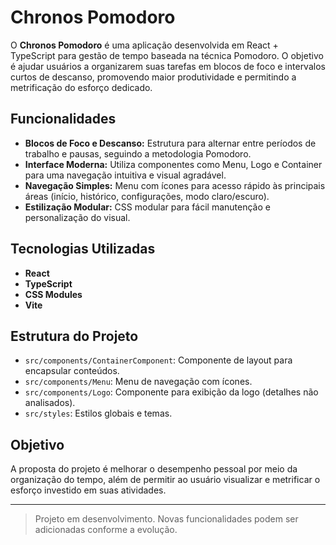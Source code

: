 # Chronos Pomodoro

O **Chronos Pomodoro** é uma aplicação desenvolvida em React + TypeScript para gestão de tempo baseada na técnica Pomodoro. O objetivo é ajudar usuários a organizarem suas tarefas em blocos de foco e intervalos curtos de descanso, promovendo maior produtividade e permitindo a metrificação do esforço dedicado.

## Funcionalidades

- **Blocos de Foco e Descanso:** Estrutura para alternar entre períodos de trabalho e pausas, seguindo a metodologia Pomodoro.
- **Interface Moderna:** Utiliza componentes como Menu, Logo e Container para uma navegação intuitiva e visual agradável.
- **Navegação Simples:** Menu com ícones para acesso rápido às principais áreas (início, histórico, configurações, modo claro/escuro).
- **Estilização Modular:** CSS modular para fácil manutenção e personalização do visual.

## Tecnologias Utilizadas

- **React**
- **TypeScript**
- **CSS Modules**
- **Vite** 

## Estrutura do Projeto

- `src/components/ContainerComponent`: Componente de layout para encapsular conteúdos.
- `src/components/Menu`: Menu de navegação com ícones.
- `src/components/Logo`: Componente para exibição da logo (detalhes não analisados).
- `src/styles`: Estilos globais e temas.

## Objetivo

A proposta do projeto é melhorar o desempenho pessoal por meio da organização do tempo, além de permitir ao usuário visualizar e metrificar o esforço investido em suas atividades.

---

> Projeto em desenvolvimento. Novas funcionalidades podem ser adicionadas conforme a evolução.